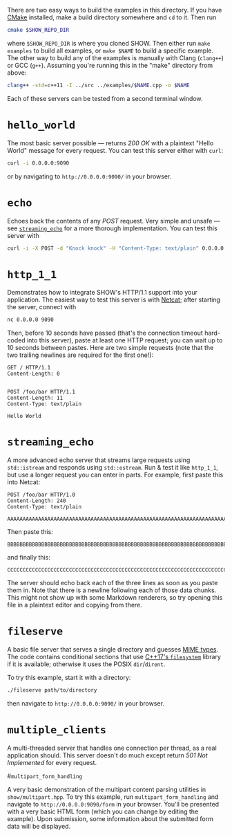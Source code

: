 There are two easy ways to build the examples in this directory.  If you have [CMake](https://cmake.org/) installed, make a build directory somewhere and `cd` to it.  Then run

```sh
cmake $SHOW_REPO_DIR
```

where `$SHOW_REPO_DIR` is where you cloned SHOW.  Then either run `make examples` to build all examples, or `make $NAME` to build a specific example.  The other way to build any of the examples is manually with Clang (`clang++`) or GCC (`g++`).  Assuming you're running this in the "make" directory from above:

```sh
clang++ -std=c++11 -I ../src ../examples/$NAME.cpp -o $NAME
```

Each of these servers can be tested from a second terminal window.

# `hello_world`

The most basic server possible — returns *200 OK* with a plaintext "Hello World" message for every request.  You can test this server either with `curl`:

```sh
curl -i 0.0.0.0:9090
```

or by navigating to `http://0.0.0.0:9090/` in your browser.

# `echo`

Echoes back the contents of any *POST* request.  Very simple and unsafe — see [`streaming_echo`](#streaming_echo) for a more thorough implementation.  You can test this server with

```sh
curl -i -X POST -d "Knock knock" -H "Content-Type: text/plain" 0.0.0.0:9090
```

# `http_1_1`

Demonstrates how to integrate SHOW's HTTP/1.1 support into your application.  The easiest way to test this server is with [Netcat](https://en.wikipedia.org/wiki/Netcat); after starting the server, connect with

```sh
nc 0.0.0.0 9090
```

Then, before 10 seconds have passed (that's the connection timeout hard-coded into this server), paste at least one HTTP request; you can wait up to 10 seconds between pastes.  Here are two simple requests (note that the two trailing newlines are required for the first one!):

```http
GET / HTTP/1.1
Content-Length: 0


```

```http
POST /foo/bar HTTP/1.1
Content-Length: 11
Content-Type: text/plain

Hello World
```

# `streaming_echo`

A more advanced echo server that streams large requests using `std::istream` and responds using `std::ostream`.  Run & test it like `http_1_1`, but use a longer request you can enter in parts.  For example, first paste this into Netcat:

```http
POST /foo/bar HTTP/1.0
Content-Length: 240
Content-Type: text/plain

AAAAAAAAAAAAAAAAAAAAAAAAAAAAAAAAAAAAAAAAAAAAAAAAAAAAAAAAAAAAAAAAAAAAAAAAAAAAAAA

```

Then paste this:

```http
BBBBBBBBBBBBBBBBBBBBBBBBBBBBBBBBBBBBBBBBBBBBBBBBBBBBBBBBBBBBBBBBBBBBBBBBBBBBBBB

```

and finally this:

```http
CCCCCCCCCCCCCCCCCCCCCCCCCCCCCCCCCCCCCCCCCCCCCCCCCCCCCCCCCCCCCCCCCCCCCCCCCCCCCCC

```

The server should echo back each of the three lines as soon as you paste them in.  Note that there is a newline following each of those data chunks.  This might not show up with some Markdown renderers, so try opening this file in a plaintext editor and copying from there.

# `fileserve`

A basic file server that serves a single directory and guesses [MIME types](https://en.wikipedia.org/wiki/Media_type#mime.types).  The code contains conditional sections that use [C++17's `filesystem`](http://en.cppreference.com/w/cpp/filesystem) library if it is available; otherwise it uses the POSIX `dir`/`dirent`.

To try this example, start it with a directory:

```sh
./fileserve path/to/directory
```

then navigate to `http://0.0.0.0:9090/` in your browser.

# `multiple_clients`

A multi-threaded server that handles one connection per thread, as a real application should.  This server doesn't do much except return *501 Not Implemented* for every request.

#`multipart_form_handling`

A very basic demonstration of the multipart content parsing utilities in `show/multipart.hpp`.  To try this example, run `multipart_form_handling` and navigate to `http://0.0.0.0:9090/form` in your browser.  You'll be presented with a very basic HTML form (which you can change by editing the example).  Upon submission, some information about the submitted form data will be displayed.
